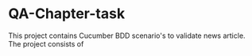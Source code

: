 # QA-Chapter-task

This project contains Cucumber BDD scenario's to validate news article.
The project consists of 
